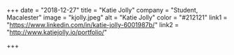 +++
date = "2018-12-27"
title = "Katie Jolly"
company = "Student, Macalester"
image = "kjolly.jpeg"
alt = "Katie Jolly"
color = "#212121"
link1 = "https://www.linkedin.com/in/katie-jolly-6001987b/"
link2 = "http://www.katiejolly.io/portfolio/"

+++

